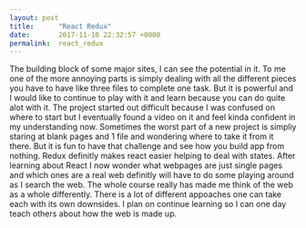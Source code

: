 ```yaml
---
layout: post
title:      "React Redux"
date:       2017-11-10 22:32:57 +0000
permalink:  react_redux
---
```



The building block of some major sites, I can see the potential in it. To me one of the more annoying parts is simply dealing with all the different pieces you have to have like three files to complete one task. But it is powerful and I would like to continue to play with it and learn because you can do quite alot with it.
  The project started out difficult because I was confused on where to start but I eventually found a video on it and feel kinda confident in my understanding now. Sometimes the worst part of a new project is simpliy staring at blank pages and 1 file and wondering where to take it from it there. But it is fun to have that challenge and see how you build app from nothing. Redux definitly makes react easier helping to deal with states. After learning about React I now wonder what webpages are just single pages and which ones are a real web definitly will have to do some playing around as I search the web.
	The whole course really has made me think of the web as a whole differently. There is a lot of different appoaches one can take each with its own downsides. I plan on continue learning so I can one day teach others about how the web is made up.
